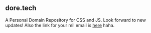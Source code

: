 ## dore.tech
A Personal Domain Repository for CSS and JS. 
Look forward to new updates! 
Also the link for your mil email is [here](https://web-cols04.mail.mil/owa) haha.


